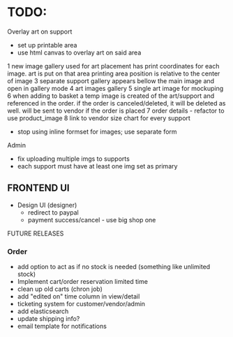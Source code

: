 # TODO:
Overlay art on support
- set up printable area
- use html canvas to overlay art on said area

1 new image gallery used for art placement has print coordinates for each image. art is put on that area
    printing area position is relative to the center of image
3 separate support gallery appears bellow the main image and open in gallery mode
4 art images gallery
5 single art image for mockuping
6 when adding to basket a temp image is created of the art/support and referenced in the order. if the order is canceled/deleted, it will be deleted as well. will be sent to vendor if the order is placed
7 order details - refactor to use product_image
8 link to vendor size chart for every support

- stop using inline formset for images; use separate form


Admin
- fix uploading multiple imgs to supports
- each support must have at least one img set as primary

## FRONTEND UI
- Design UI (designer)
    - redirect to paypal
    - payment success/cancel - use big shop one

FUTURE RELEASES

### Order
- add option to act as if no stock is needed (something like unlimited stock)
- Implement cart/order reservation limited time
- clean up old carts (chron job)
- add "edited on" time column in view/detail
- ticketing system for customer/vendor/admin
- add elasticsearch
- update shipping info?
- email template for notifications


